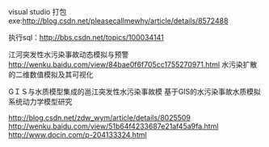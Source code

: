  
visual studio 打包exe:http://blog.csdn.net/pleasecallmewhy/article/details/8572488

执行sql：http://bbs.csdn.net/topics/100034141

江河突发性水污染事故动态模拟与预警
http://wenku.baidu.com/view/84bae0f6f705cc1755270971.html
水污染扩散的二维数值模拟及其可视化

GＩＳ与水质模型集成的邕江突发性水污染事故模
基于GIS的水污染事故水质模拟系统动力学模型研究

http://blog.csdn.net/zdw_wym/article/details/8025509
http://wenku.baidu.com/view/51b64f4233687e21af45a9fa.html
http://www.docin.com/p-204133324.html
